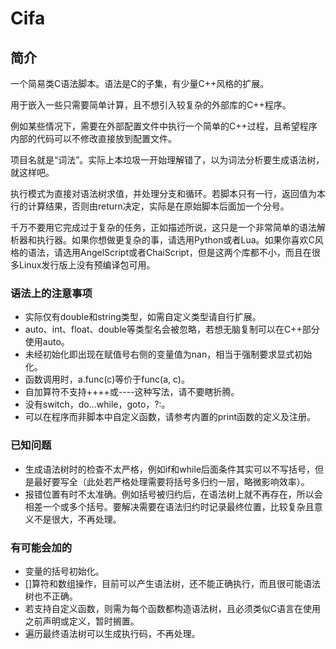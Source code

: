 # Cifa

## 简介

一个简易类C语法脚本。语法是C的子集，有少量C++风格的扩展。

用于嵌入一些只需要简单计算，且不想引入较复杂的外部库的C++程序。

例如某些情况下，需要在外部配置文件中执行一个简单的C++过程，且希望程序内部的代码可以不修改直接放到配置文件。

项目名就是“词法”。实际上本垃圾一开始理解错了，以为词法分析要生成语法树，就这样吧。

执行模式为直接对语法树求值，并处理分支和循环。若脚本只有一行，返回值为本行的计算结果，否则由return决定，实际是在原始脚本后面加一个分号。

千万不要用它完成过于复杂的任务，正如描述所说，这只是一个非常简单的语法解析器和执行器。如果你想做更复杂的事，请选用Python或者Lua。如果你喜欢C风格的语法，请选用AngelScript或者ChaiScript，但是这两个库都不小，而且在很多Linux发行版上没有预编译包可用。

### 语法上的注意事项

* 实际仅有double和string类型，如需自定义类型请自行扩展。
* auto、int、float、double等类型名会被忽略，若想无脑复制可以在C++部分使用auto。
* 未经初始化即出现在赋值号右侧的变量值为nan，相当于强制要求显式初始化。
* 函数调用时，a.func(c)等价于func(a, c)。
* 自加算符不支持++++或----这种写法，请不要瞎折腾。
* 没有switch，do...while，goto，?:。
* 可以在程序而非脚本中自定义函数，请参考内置的print函数的定义及注册。


### 已知问题

- 生成语法树时的检查不太严格，例如if和while后面条件其实可以不写括号，但是最好要写全（此处若严格处理需要将括号多归约一层，略微影响效率）。
- 报错位置有时不太准确。例如括号被归约后，在语法树上就不再存在，所以会相差一个或多个括号。要解决需要在语法归约时记录最终位置，比较复杂且意义不是很大，不再处理。

### 有可能会加的

- 变量的括号初始化。
- []算符和数组操作，目前可以产生语法树，还不能正确执行，而且很可能语法树也不正确。
- 若支持自定义函数，则需为每个函数都构造语法树，且必须类似C语言在使用之前声明或定义，暂时搁置。
- 遍历最终语法树可以生成执行码，不再处理。
